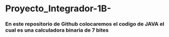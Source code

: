 # Proyecto_Integrador-1B-

### En este repositorio de Github colocaremos el codigo de JAVA el cual es una calculadora binaria de 7 bites 
